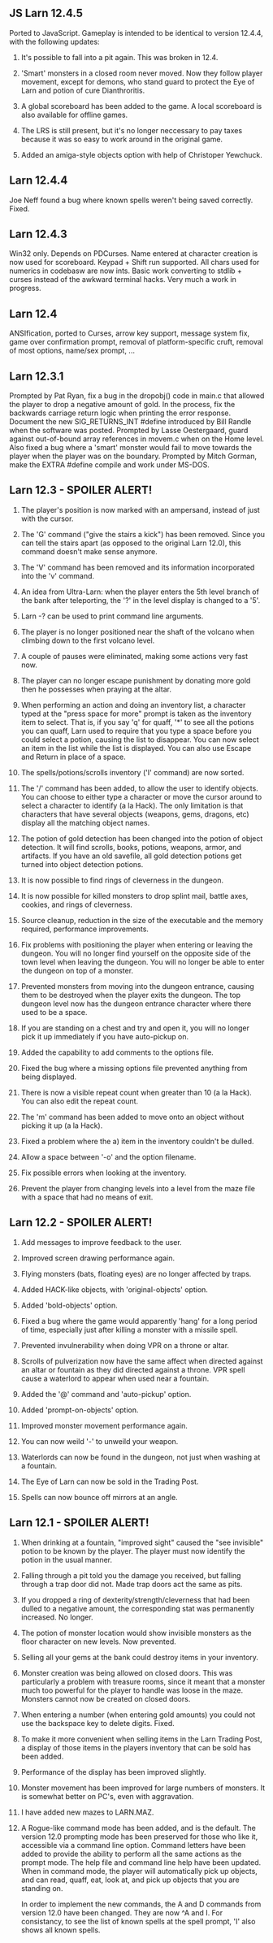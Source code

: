 JS Larn 12.4.5
--------------
Ported to JavaScript. Gameplay is intended to be identical to version 12.4.4,
with the following updates:

1. It's possible to fall into a pit again. This was broken in 12.4.

2. 'Smart' monsters in a closed room never moved. Now they follow player
movement, except for demons, who stand guard to protect the Eye of Larn and
potion of cure Dianthroritis.

3. A global scoreboard has been added to the game. A local scoreboard is also
available for offline games.

4. The LRS is still present, but it's no longer neccessary to pay taxes because
it was so easy to work around in the original game.

5. Added an amiga-style objects option with help of Christoper Yewchuck.


Larn 12.4.4
-----------
Joe Neff found a bug where known spells weren't being saved correctly. Fixed.


Larn 12.4.3
-----------
Win32 only. Depends on PDCurses. Name entered at character creation is now used
for scoreboard. Keypad + Shift run supported. All chars used for numerics in
codebasw are now ints. Basic work converting to stdlib + curses instead of
the awkward terminal hacks. Very much a work in progress.


Larn 12.4
---------
ANSIfication, ported to Curses, arrow key support,
message system fix, game over confirmation prompt,
removal of platform-specific cruft, removal of most options,
name/sex prompt, ...


Larn 12.3.1
-----------
Prompted by Pat Ryan, fix a bug in the dropobj() code in main.c that
allowed the player to drop a negative amount of gold.  In the process, fix
the backwards carriage return logic when printing the error response.
Document the new SIG_RETURNS_INT #define introduced by Bill Randle when the
software was posted.
Prompted by Lasse Oestergaard, guard against out-of-bound array references
in movem.c when on the Home level.  Also fixed a bug where a 'smart' monster
would fail to move towards the player when the player was on the boundary.
Prompted by Mitch Gorman, make the EXTRA #define compile and work under
MS-DOS.


Larn 12.3 - SPOILER ALERT!
--------------------------
1. The player's position is now marked with an ampersand, instead of just with
   the cursor.

2. The 'G' command ("give the stairs a kick") has been removed.  Since you can
   tell the stairs apart (as opposed to the original Larn 12.0), this command
   doesn't make sense anymore.

3. The 'V' command has been removed and its information incorporated into the
   'v' command.

4. An idea from Ultra-Larn: when the player enters the 5th level branch of the
   bank after teleporting, the '?' in the level display is changed to a '5'.

5. Larn -? can be used to print command line arguments.

6. The player is no longer positioned near the shaft of the volcano when
   climbing down to the first volcano level.

7. A couple of pauses were eliminated, making some actions very fast now.

8. The player can no longer escape punishment by donating more gold then he
   possesses when praying at the altar.

9. When performing an action and doing an inventory list, a character typed at
   the "press space for more" prompt is taken as the inventory item to select.
   That is, if you say 'q' for quaff, '*' to see all the potions you can quaff,
   Larn used to require that you type a space before you could select a potion,
   causing the list to disappear.  You can now select an item in the list while
   the list is displayed.  You can also use Escape and Return in place of a
   space.

10. The spells/potions/scrolls inventory ('I' command) are now sorted.

11. The '/' command has been added, to allow the user to identify objects.
    You can choose to either type a character or move the cursor around to
    select a character to identify (a la Hack).  The only limitation is that
    characters that have several objects (weapons, gems, dragons, etc) display
    all the matching object names.

12. The potion of gold detection has been changed into the potion of object
    detection.  It will find scrolls, books, potions, weapons, armor, and
    artifacts.  If you have an old savefile, all gold detection potions get
    turned into object detection potions.

13. It is now possible to find rings of cleverness in the dungeon.

14. It is now possible for killed monsters to drop splint mail, battle axes,
    cookies, and rings of cleverness.

15. Source cleanup, reduction in the size of the executable and the memory
    required, performance improvements.

16. Fix problems with positioning the player when entering or leaving the
    dungeon.  You will no longer find yourself on the opposite side of the
    town level when leaving the dungeon.  You will no longer be able to enter
    the dungeon on top of a monster.

17. Prevented monsters from moving into the dungeon entrance, causing them to
    be destroyed when the player exits the dungeon.  The top dungeon level now
    has the dungeon entrance character where there used to be a space.

18. If you are standing on a chest and try and open it, you will no longer pick
    it up immediately if you have auto-pickup on.

19. Added the capability to add comments to the options file.

20. Fixed the bug where a missing options file prevented anything from being
    displayed.

21. There is now a visible repeat count when greater than 10 (a la Hack).  You
    can also edit the repeat count.

22. The 'm' command has been added to move onto an object without picking it
    up (a la Hack).

23. Fixed a problem where the a) item in the inventory couldn't be dulled.

25. Allow a space between '-o' and the option filename.

26. Fix possible errors when looking at the inventory.

27. Prevent the player from changing levels into a level from the maze file with
    a space that had no means of exit.


Larn 12.2 - SPOILER ALERT!
--------------------------
1.  Add messages to improve feedback to the user.

2.  Improved screen drawing performance again.

3.  Flying monsters (bats, floating eyes) are no longer affected by traps.

4.  Added HACK-like objects, with 'original-objects' option.

5.  Added 'bold-objects' option.

6.  Fixed a bug where the game would apparently 'hang' for a long period of
    time, especially just after killing a monster with a missile spell.

7.  Prevented invulnerability when doing VPR on a throne or altar.

8.  Scrolls of pulverization now have the same affect when directed against
    an altar or fountain as they did directed against a throne.  VPR spell
    cause a waterlord to appear when used near a fountain.

9.  Added the '@' command and 'auto-pickup' option.

10. Added 'prompt-on-objects' option.

11. Improved monster movement performance again.

12. You can now weild '-' to unweild your weapon.

13. Waterlords can now be found in the dungeon, not just when washing at a
    fountain.

14. The Eye of Larn can now be sold in the Trading Post.

15. Spells can now bounce off mirrors at an angle.


Larn 12.1 - SPOILER ALERT!
--------------------------
1.  When drinking at a fountain, "improved sight" caused the "see invisible"
    potion to be known by the player.  The player must now identify the potion
    in the usual manner.

2.  Falling through a pit told you the damage you received, but falling through
    a trap door did not.  Made trap doors act the same as pits.

3.  If you dropped a ring of dexterity/strength/cleverness that had been dulled
    to a negative amount, the corresponding stat was permanently increased.  No
    longer.

4.  The potion of monster location would show invisible monsters as the floor
    character on new levels.  Now prevented.

5.  Selling all your gems at the bank could destroy items in your inventory.

6.  Monster creation was being allowed on closed doors.  This was particularly
    a problem with treasure rooms, since it meant that a monster much too
    powerful for the player to handle was loose in the maze.  Monsters cannot
    now be created on closed doors.

7.  When entering a number (when entering gold amounts) you could not use the
    backspace key to delete digits.  Fixed.

8.  To make it more convenient when selling items in the Larn Trading Post, a
    display of those items in the players inventory that can be sold has been
    added.

9.  Performance of the display has been improved slightly.

10. Monster movement has been improved for large numbers of monsters.  It is
    somewhat better on PC's, even with aggravation.

11. I have added new mazes to LARN.MAZ.

12. A Rogue-like command mode has been added, and is the default.  The
    version 12.0 prompting mode has been preserved for those who like it,
    accessible via a command line option.  Command letters have been added
    to provide the ability to perform all the same actions as the prompt mode.
    The help file and command line help have been updated.  When in command
    mode, the player will automatically pick up objects, and can read, quaff,
    eat, look at, and pick up objects that you are standing on.

    In order to implement the new commands, the A and D commands from version
    12.0 have been changed.  They are now ^A and I.  For consistancy, to see
    the list of known spells at the spell prompt, 'I' also shows all known
    spells.
